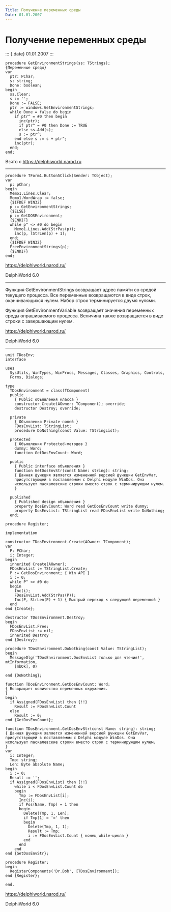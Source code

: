 ```yaml
---
Title: Получение переменных среды
Date: 01.01.2007
---
```



Получение переменных среды
==========================

::: {.date}
01.01.2007
:::

    procedure GetEnvironmentStrings(ss: TStrings);
    {Переменные среды}
    var
      ptr: PChar;
      s: string;
      Done: boolean;
    begin
      ss.Clear;
      s := '';
      Done := FALSE;
      ptr := windows.GetEnvironmentStrings;
      while Done = false do begin
        if ptr^ = #0 then begin
          inc(ptr);
          if ptr^ = #0 then Done := TRUE
          else ss.Add(s);
          s := ptr^;
        end else s := s + ptr^;
        inc(ptr);
      end;
    end;

Взято с <https://delphiworld.narod.ru>

------------------------------------------------------------------------

    procedure TForm1.Button5Click(Sender: TObject);
    var
      p: pChar;
    begin
      Memo1.Lines.Clear;
      Memo1.WordWrap := false;
      {$IFDEF WIN32}
      p := GetEnvironmentStrings;
      {$ELSE}
      p := GetDOSEnvironment;
      {$ENDIF}
      while p^ <> #0 do begin
        Memo1.Lines.Add(StrPas(p));
        inc(p, lStrLen(p) + 1);
      end;
      {$IFDEF WIN32}
      FreeEnvironmentStrings(p);
      {$ENDIF}
    end;
     

<https://delphiworld.narod.ru/>

DelphiWorld 6.0

------------------------------------------------------------------------

Функция GetEnvironmentStrings возвращает адрес памяти со средой текущего
процесса. Все переменные возвращаются в виде строк, оканчивающихся
нулем. Набор строк терминируется двумя нулями.

Функция GetEnvironmentVariable возвращает значения переменных среды
опрашиваемого процесса. Величина также возвращается в виде строки с
завершающим нулем.

<https://delphiworld.narod.ru/>

DelphiWorld 6.0

------------------------------------------------------------------------

    unit TDosEnv;
    interface
     
    uses
      SysUtils, WinTypes, WinProcs, Messages, Classes, Graphics, Controls,
      Forms, Dialogs;
     
    type
      TDosEnvironment = class(TComponent)
      public
        { Public объявления класса }
        constructor Create(AOwner: TComponent); override;
        destructor Destroy; override;
     
      private
        { Объявления Private-полей }
        FDosEnvList: TStringList;
        procedure DoNothing(const Value: TStringList);
     
      protected
        { Объявления Protected-методов }
        dummy: Word;
        function GetDosEnvCount: Word;
     
      public
        { Public interface объявления }
        function GetDosEnvStr(const Name: string): string;
        { Данная функция является измененной версией функции GetEnvVar,
        присутствующей в поставляемом с Delphi модуле WinDos. Она
        использует паскалевские строки вместо строк с терминирующим нулем.
        }
     
      published
        { Published design объявления }
        property DosEnvCount: Word read GetDosEnvCount write dummy;
        property DosEnvList: TStringList read FDosEnvList write DoNothing;
      end;
     
    procedure Register;
     
    implementation
     
    constructor TDosEnvironment.Create(AOwner: TComponent);
    var
      P: PChar;
      i: Integer;
    begin
      inherited Create(AOwner);
      FDosEnvList := TStringList.Create;
      P := GetDosEnvironment; { Win API }
      i := 0;
      while P^ <> #0 do
      begin
        Inc(i);
        FDosEnvList.Add(StrPas(P));
        Inc(P, StrLen(P) + 1) { Быстрый переход к следующей переменной }
      end
    end {Create};
     
    destructor TDosEnvironment.Destroy;
    begin
      FDosEnvList.Free;
      FDosEnvList := nil;
      inherited Destroy
    end {Destroy};
     
    procedure TDosEnvironment.DoNothing(const Value: TStringList);
    begin
      MessageDlg('TDosEnvironment.DosEnvList только для чтения!', mtInformation,
        [mbOk], 0)
     
    end {DoNothing};
     
    function TDosEnvironment.GetDosEnvCount: Word;
    { Возвращает количество переменных окружения.
    }
    begin
      if Assigned(FDosEnvList) then {!!}
        Result := FDosEnvList.Count
      else
        Result := 0;
    end {GetDosEnvCount};
     
    function TDosEnvironment.GetDosEnvStr(const Name: string): string;
    { Данная функция является измененной версией функции GetEnvVar,
    присутствующей в поставляемом с Delphi модуле WinDos. Она
    использует паскалевские строки вместо строк с терминирующим нулем.
    }
    var
      i: Integer;
      Tmp: string;
      Len: Byte absolute Name;
    begin
      i := 0;
      Result := '';
      if Assigned(FDosEnvList) then {!!}
        while i < FDosEnvList.Count do
        begin
          Tmp := FDosEnvList[i];
          Inc(i);
          if Pos(Name, Tmp) = 1 then
          begin
            Delete(Tmp, 1, Len);
            if Tmp[1] = '=' then
            begin
              Delete(Tmp, 1, 1);
              Result := Tmp;
              i := FDosEnvList.Count { конец while-цикла }
            end
          end
        end
    end {GetDosEnvStr};
     
    procedure Register;
    begin
      RegisterComponents('Dr.Bob', [TDosEnvironment]);
    end {Register};
     
    end.

<https://delphiworld.narod.ru/>

DelphiWorld 6.0
